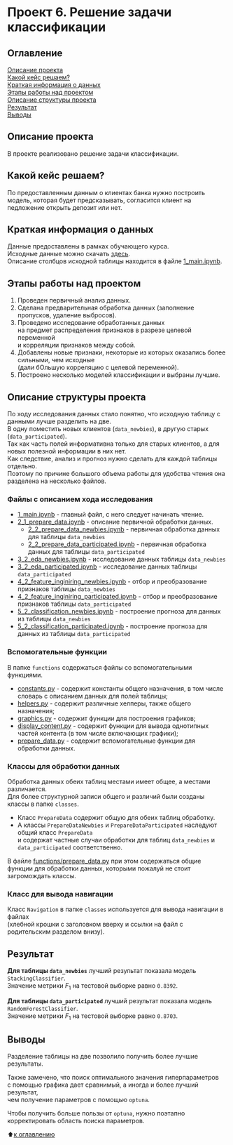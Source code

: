 # Проект 6. Решение задачи классификации

## Оглавление

[Описание проекта](https://github.com/experiment0/sf_data_science/blob/main/project_6/README.md#Описание-проекта)\
[Какой кейс решаем?](https://github.com/experiment0/sf_data_science/blob/main/project_6/README.md#Какой-кейс-решаем)\
[Краткая информация о данных](https://github.com/experiment0/sf_data_science/blob/main/project_6/README.md#Краткая-информация-о-данных)\
[Этапы работы над проектом](https://github.com/experiment0/sf_data_science/blob/main/project_6/README.md#Этапы-работы-над-проектом)\
[Описание структуры проекта](https://github.com/experiment0/sf_data_science/blob/main/project_6/README.md#Описание-структуры-проекта)\
[Результат](https://github.com/experiment0/sf_data_science/blob/main/project_6/README.md#Результат)\
[Выводы](https://github.com/experiment0/sf_data_science/blob/main/project_6/README.md#Выводы)

## Описание проекта

В проекте реализовано решение задачи классификации.

## Какой кейс решаем?

По предоставленным данным о клиентах банка нужно построить модель, которая будет предсказывать, 
согласится клиент на педложение открыть депозит или нет.

## Краткая информация о данных

Данные предоставлены в рамках обучающего курса.\
Исходные данные можно скачать [здесь](https://disk.yandex.ru/d/agA97zeCmGdpuw).\
Описание столбцов исходной таблицы находится в файле [1_main.ipynb](https://github.com/experiment0/sf_data_science/blob/main/project_6/1_main.ipynb).

## Этапы работы над проектом

1. Проведен первичный анализ данных.
2. Сделана предварительная обработка данных (заполнение пропусков, удаление выбросов).
3. Проведено исследование обработанных данных \
на предмет распределения признаков в разрезе целевой переменной\
и корреляции признаков между собой.
3. Добавлены новые признаки, некоторые из которых оказались более сильными, чем исходные \
(дали бОльшую корреляцию с целевой переменной).
4. Построено несколько моделей классификации и выбраны лучшие.

## Описание структуры проекта

По ходу исследования данных стало понятно, что исходную таблицу с данными лучше разделить на две.\
В одну поместить новых клиентов (`data_newbies`), в другую старых (`data_participated`).\
Так как часть полей информативна только для старых клиентов, а для новых полезной информации в них нет.\
Как следствие, анализ и прогноз нужно сделать для каждой таблицы отдельно.\
Поэтому по причине большого объема работы для удобства чтения она разделена на несколько файлов.

### Файлы с описанием хода исследования

- [1_main.ipynb](https://github.com/experiment0/sf_data_science/blob/main/project_6/1_main.ipynb) - главный файл, с него следует начинать чтение.
- [2_1_prepare_data.ipynb](https://github.com/experiment0/sf_data_science/blob/main/project_6/2_1_prepare_data.ipynb) - описание первичной обработки данных.
    - [2_2_prepare_data_newbies.ipynb](https://github.com/experiment0/sf_data_science/blob/main/project_6/2_2_prepare_data_newbies.ipynb) - первичная обработка данных для таблицы `data_newbies`
    - [2_2_prepare_data_participated.ipynb](https://github.com/experiment0/sf_data_science/blob/main/project_6/2_2_prepare_data_participated.ipynb) - первичная обработка данных для таблицы `data_participated`
- [3_2_eda_newbies.ipynb](https://github.com/experiment0/sf_data_science/blob/main/project_6/3_2_eda_newbies.ipynb) - исследование данных таблицы `data_newbies`
- [3_2_eda_participated.ipynb](https://github.com/experiment0/sf_data_science/blob/main/project_6/3_2_eda_participated.ipynb) - исследование данных таблицы `data_participated`
- [4_2_feature_inginiring_newbies.ipynb](https://github.com/experiment0/sf_data_science/blob/main/project_6/4_2_feature_inginiring_newbies.ipynb) - отбор и преобразование признаков таблицы `data_newbies`
- [4_2_feature_inginiring_participated.ipynb](https://github.com/experiment0/sf_data_science/blob/main/project_6/4_2_feature_inginiring_participated.ipynb) - отбор и преобразование признаков таблицы `data_participated`
- [5_2_classification_newbies.ipynb](https://github.com/experiment0/sf_data_science/blob/main/project_6/5_2_classification_newbies.ipynb) - построение прогноза для данных из таблицы `data_newbies`
- [5_2_classification_participated.ipynb](https://github.com/experiment0/sf_data_science/blob/main/project_6/5_2_classification_participated.ipynb) - построение прогноза для данных из таблицы `data_participated`
           
### Вспомогательные функции

В папке `functions` содержаться файлы со вспомогательными функциями.
- [constants.py](https://github.com/experiment0/sf_data_science/blob/main/project_6/functions/constants.py) - содержит константы общего назначения, в том числе словарь с описанием данных для полей таблицы;
- [helpers.py](https://github.com/experiment0/sf_data_science/blob/main/project_6/functions/helpers.py) - содержит различные хелперы, также общего назначения;
- [graphics.py](https://github.com/experiment0/sf_data_science/blob/main/project_6/functions/graphics.py) - содержит функции для построения графиков;
- [display_content.py](https://github.com/experiment0/sf_data_science/blob/main/project_6/functions/display_content.py) - содержит функции для вывода однотипных частей контента (в том числе включающих графики);
- [prepare_data.py](https://github.com/experiment0/sf_data_science/blob/main/project_6/functions/prepare_data.py) - содержит вспомогательные функции для обработки данных.

### Классы для обработки данных

Обработка данных обеих таблиц местами имеет общее, а местами различается.\
Для более структурной записи общего и различий были созданы классы в папке `classes`.
- Класс `PrepareData` содержит общую для обеих таблиц обработку.
- А классы `PrepareDataNewbies` и `PrepareDataParticipated` наследуют общий класс `PrepareData`\
и содержат частные случаи обработки для таблиц `data_newbies` и  `data_participated` соответственно.

В файле [functions/prepare_data.py](https://github.com/experiment0/sf_data_science/blob/main/project_6/functions/prepare_data.py) при этом содержаться общие функции для обработки данных, которыми пожалуй не стоит загромождать классы.

### Класс для вывода навигации

Класс `Navigation` в папке `classes` используется для вывода навигации в файлах \
(хлебной крошки с заголовком вверху и ссылки на файл с родительским разделом внизу).

## Результат

**Для таблицы `data_newbies`** лучший результат показала модель `StackingClassifier`.\
Значение метрики $F_1$ на тестовой выборке равно `0.8392`.

**Для таблицы `data_participated`** лучший результат показала модель `RandomForestClassifier`.\
Значение метрики $F_1$ на тестовой выборке равно `0.8703`.

## Выводы

Разделение таблицы на две позволило получить более лучшие результаты.

Также замечено, что поиск оптимального значения гиперпараметров\
с помощью графика дает сравнимый, а иногда и более лучший результат, \
чем получение параметров с помощью `optuna`.

Чтобы получить больше пользы от `optuna`, нужно поэтапно корректировать область поиска параметров.

:arrow_up:[к оглавлению](https://github.com/experiment0/sf_data_science/blob/main/project_6/README.md#Оглавление)